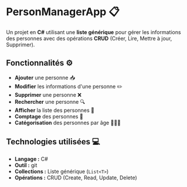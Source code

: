 # PersonManagerApp 📋

Un projet en **C#** utilisant une **liste générique** pour gérer les informations des personnes avec des opérations **CRUD** (Créer, Lire, Mettre à jour, Supprimer).

## Fonctionnalités ⚙️

- **Ajouter** une personne 📥
- **Modifier** les informations d'une personne ✏️
- **Supprimer** une personne ❌
- **Rechercher** une personne 🔍
- **Afficher** la liste des personnes 👀
- **Comptage** des personnes 🔢
- **Catégorisation** des personnes par âge 👶👨‍🦳

## Technologies utilisées 💻

- **Langage :** C#
- **Outil :** git
- **Collections :** Liste générique (`List<T>`)
- **Opérations :** CRUD (Create, Read, Update, Delete)

